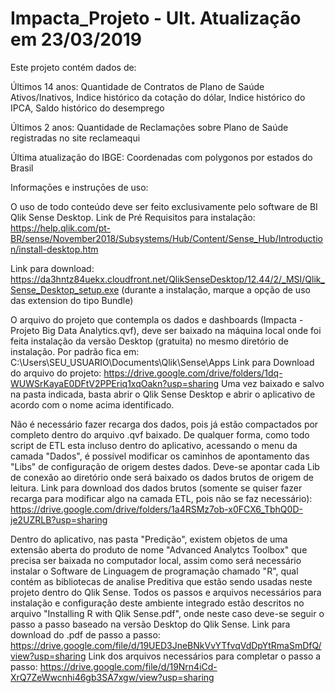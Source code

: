 # Impacta_Projeto - Ult. Atualização em 23/03/2019

Este projeto contém dados de:

Últimos 14 anos: Quantidade de Contratos de Plano de Saúde Ativos/Inativos, Indice histórico da cotação do dólar, Indice histórico do IPCA, Saldo histórico do desemprego

Últimos 2 anos: Quantidade de Reclamações sobre Plano de Saúde registradas no site reclameaqui

Última atualização do IBGE: Coordenadas com polygonos por estados do Brasil

Informaçōes e instruçōes de uso:

O uso de todo conteúdo deve ser feito exclusivamente pelo software de BI Qlik Sense Desktop. 
Link de Pré Requisitos para instalação: https://help.qlik.com/pt-BR/sense/November2018/Subsystems/Hub/Content/Sense_Hub/Introduction/install-desktop.htm

Link para download: https://da3hntz84uekx.cloudfront.net/QlikSenseDesktop/12.44/2/_MSI/Qlik_Sense_Desktop_setup.exe
(durante a instalação, marque a opção de uso das extension do tipo Bundle)

O arquivo do projeto que contempla os dados e dashboards (Impacta - Projeto Big Data Analytics.qvf), deve ser baixado na máquina local onde foi feita instalação da versão Desktop (gratuita) no mesmo diretório de instalação. Por padrão fica em: C:\Users\SEU_USUARIO\Documents\Qlik\Sense\Apps
Link para Download do arquivo do projeto: https://drive.google.com/drive/folders/1dq-WUWSrKayaE0DFtV2PPEriq1xqOakn?usp=sharing
Uma vez baixado e salvo na pasta indicada, basta abrir o Qlik Sense Desktop e abrir o aplicativo de acordo com o nome acima identificado.

Não é necessário fazer recarga dos dados, pois já estão compactados por completo dentro do arquivo .qvf baixado. De qualquer forma, como todo script de ETL esta incluso dentro do aplicativo, acessando o menu da camada "Dados", é possível modificar os caminhos de apontamento das "Libs" de configuração de origem destes dados. Deve-se apontar cada Lib de conexão ao diretório onde será baixado os dados brutos de origem de leitura.
Link para download dos dados brutos (somente se quiser fazer recarga para modificar algo na camada ETL, pois não se faz necessário): https://drive.google.com/drive/folders/1a4RSMz7ob-x0FCX6_TbhQ0D-je2UZRLB?usp=sharing

Dentro do aplicativo, nas pasta "Predição", existem objetos de uma extensão aberta do produto de nome "Advanced Analytcs Toolbox" que precisa ser baixada no computador local, assim como será necessário instalar o Software de Linguagem de programação chamado "R", qual contém as bibliotecas de analise Preditiva que estão sendo usadas neste projeto dentro do Qlik Sense. Todos os passos e arquivos necessários para instalação e configuração deste ambiente integrado estão descritos no arquivo "Installing R with Qlik Sense.pdf", onde neste caso deve-se seguir o passo a passo baseado na versão Desktop do Qlik Sense.
Link para download do .pdf de passo a passo: https://drive.google.com/file/d/19UED3JneBNkVvYTfvqVdDpYtRmaSmDfQ/view?usp=sharing
Link dos arquivos necessários para completar o passo a passo: https://drive.google.com/file/d/19Nrn4iCd-XrQ7ZeWwcnhi46gb3SA7xgw/view?usp=sharing
